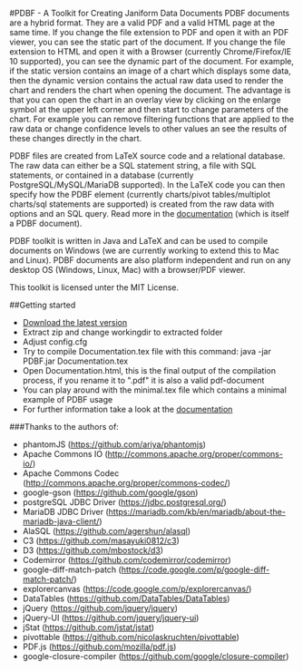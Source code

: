 #PDBF - A Toolkit for Creating Janiform Data Documents
PDBF documents are a hybrid format. They are a valid PDF and a valid HTML page at the same time. 
If you change the file extension to PDF and open it with an PDF viewer, you can see the static part of the document. If you change the file extension to HTML and open it with a Browser (currently Chrome/Firefox/IE 10 supported), you can see the dynamic part of the document. For example, if the static version contains an image of a chart which displays some data, then the dynamic version contains the actual raw data used to render the chart and renders the chart when opening the document. The advantage is that you can open the chart in an overlay view by clicking on the enlarge symbol at the upper left corner and then start to change parameters of the chart. For example you can remove filtering functions that are applied to the raw data or change confidence levels to other values an see the results of these changes directly in the chart. 

PDBF files are created from LaTeX source code and a relational database. The raw data can either be a SQL statement string, a file with SQL statements, or contained in a database (currently PostgreSQL/MySQL/MariaDB supported). In the LaTeX code you can then specify how the PDBF element (currently charts/pivot tables/multiplot charts/sql statements are supported) is created from the raw data with options and an SQL query. Read more in the [documentation](https://ichbinkeinreh.github.io/PDBF/) (which is itself a PDBF document).

PDBF toolkit is written in Java and LaTeX and can be used to compile documents on Windows (we are currently working to extend this to Mac and Linux). PDBF documents are also platform independent and run on any desktop OS (Windows, Linux, Mac) with a browser/PDF viewer.

This toolkit is licensed unter the MIT License.

##Getting started
* [Download the latest version](https://github.com/IchbinkeinReh/PDBF/blob/gh-pages/dist/PDBF.zip?raw=true)
* Extract zip and change workingdir to extracted folder
* Adjust config.cfg
* Try to compile Documentation.tex file with this command: java -jar PDBF.jar Documentation.tex
* Open Documentation.html, this is the final output of the compilation process, if you rename it to ".pdf" it is also a valid pdf-document
* You can play around with the minimal.tex file which contains a minimal example of PDBF usage
* For further information take a look at the [documentation](https://ichbinkeinreh.github.io/PDBF/)

###Thanks to the authors of:
* phantomJS (https://github.com/ariya/phantomjs)
* Apache Commons IO (http://commons.apache.org/proper/commons-io/)
* Apache Commons Codec (http://commons.apache.org/proper/commons-codec/)
* google-gson (https://github.com/google/gson)
* postgreSQL JDBC Driver (https://jdbc.postgresql.org/)
* MariaDB JDBC Driver (https://mariadb.com/kb/en/mariadb/about-the-mariadb-java-client/)
* AlaSQL (https://github.com/agershun/alasql)
* C3 (https://github.com/masayuki0812/c3)
* D3 (https://github.com/mbostock/d3)
* Codemirror (https://github.com/codemirror/codemirror)
* google-diff-match-patch (https://code.google.com/p/google-diff-match-patch/)
* explorercanvas (https://code.google.com/p/explorercanvas/)
* DataTables (https://github.com/DataTables/DataTables)
* jQuery (https://github.com/jquery/jquery)
* jQuery-UI (https://github.com/jquery/jquery-ui)
* jStat (https://github.com/jstat/jstat)
* pivottable (https://github.com/nicolaskruchten/pivottable)
* PDF.js (https://github.com/mozilla/pdf.js)
* google-closure-compiler (https://github.com/google/closure-compiler)
